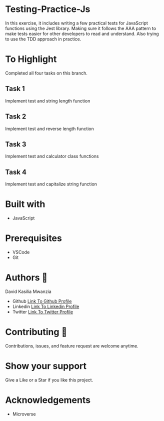 # Testing-Practice-Js
In this exercise, it includes writing a few practical tests for JavaScript functions using the Jest library. Making sure it follows the AAA pattern to make tests easier for other developers to read and understand. Also trying to use the TDD approach in practice.

# **To Highlight**
Completed all four tasks on this branch.

## **Task 1**
Implement test and string length function
## **Task 2**
Implement test and reverse length function
## **Task 3**
Implement test and calculator class functions
## **Task 4**
Implement test and capitalize string  function

# Built with
<ul>
<li>JavaScript</li>
</ul>

# Prerequisites
<ul>
<li>VSCode</li>
<li>Git</li>
</ul>


# Authors  	:bookmark_tabs:
David Kasilia Mwanzia
<ul>
<li>Github <a href="https://github.com/David-Kasilia">Link To Github Profile</a></li>
<li>Linkedin <a href="https://www.linkedin.com/in/david-kasilia-846241211/">Link To Linkedin Profile</a></li>
<li>Twitter <a href="https://twitter.com/DavidKasilia">Link To Twitter Profile</a></li>
</ul>

# Contributing :handshake:
Contributions, issues, and feature request are welcome anytime.

# Show your support
Give a Like or a Star if you like this project.

# Acknowledgements
<ul>
<li>Microverse</li>
